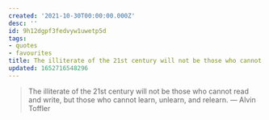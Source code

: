 ```yaml
---
created: '2021-10-30T00:00:00.000Z'
desc: ''
id: 9h12dgpf3fedvyw1uwetp5d
tags:
- quotes
- favourites
title: The illiterate of the 21st century will not be those who cannot read
updated: 1652716548296
---
```

   
> The illiterate of the 21st century will not be those who cannot read and write, but those who cannot learn, unlearn, and relearn. ― Alvin Toffler